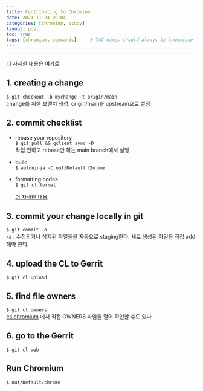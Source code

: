 ```yaml
---
title: Contributing to Chromium
date: 2021-11-24 09:04
categories: [chromium, study]
layout: post
toc: true
tags: [chromium, commands]     # TAG names should always be lowercase
---
```

- - -

[더 자세한 내용은 여기로](https://chromium.googlesource.com/chromium/src/+/main/docs/contributing.md#Initial-git-setup)

## 1. creating a change
`$ git checkout -b mychange -t origin/main`   
change를 위한 브랜치 생성. origin/main을 upstream으로 설정	

## 2. commit checklist 
* rebase your repository   
`$ git pull && gclient sync -D`   
작업 안하고 rebase만 하는 main branch에서 실행

* build   
`$ autoninja -C out/Default Chrome`    

* formatting codes  
`$ git cl format`       

	[더 자세한 내용](https://chromium.googlesource.com/chromium/src/+/main/docs/commit_checklist.md)

## 3. commit your change locally in git
`$ git commit -a`     
-a : 수정되거나 삭제된 파일들을 자동으로 staging한다. 새로 생성된 파일은 직접 add해야 한다.   

## 4. upload the CL to Gerrit
`$ git cl upload`    

## 5. find file owners
`$ git cl owners`    
[cs.chromium](https://source.chromium.org/chromium)  에서 직접 OWNERS 파일을 열어 확인할 수도 있다.

## 6. go to the Gerrit
`$ git cl web`    
## Run Chromium
`$ out/Default/chrome`    

